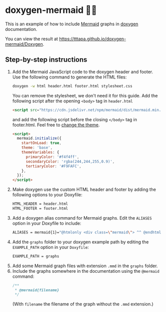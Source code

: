 # doxygen-mermaid 🧜‍♀️

This is an example of how to include [Mermaid](https://mermaid-js.github.io/mermaid) graphs in [doxygen](https://www.doxygen.nl/index.html) documentation.

You can view the result at https://tttapa.github.io/doxygen-mermaid/Doxygen.

## Step-by-step instructions

1. Add the Mermaid JavaScript code to the doxygen header and footer.
   Use the following command to generate the HTML files:
    ```sh
    doxygen -w html header.html footer.html stylesheet.css
    ```
    You can remove the stylesheet, we don't need it for this guide.
    Add the following script after the opening `<body>` tag in `header.html`
    ```html
    <script src="https://cdn.jsdelivr.net/npm/mermaid/dist/mermaid.min.js"></script>
    ```
    and add the following script before the closing `</body>` tag in footer.html. Feel free to [change the theme](https://mermaid-js.github.io/mermaid/#/theming).
    ```html
    <script>
      mermaid.initialize({
        startOnLoad: true,
        theme: 'base', 
        themeVariables: {
          primaryColor: '#f4f4ff',
          secondaryColor: 'rgba(244,244,255,0.9)',
          tertiaryColor: '#F9FAFC',
        },
      });
    </script>
    ```
2. Make doxygen use the custom HTML header and footer by adding the following options to your Doxyfile:
    ```sh
    HTML_HEADER = header.html
    HTML_FOOTER = footer.html
    ```
3. Add a doxygen alias command for Mermaid graphs. Edit the `ALIASES` option in your Doxyfile to include:
    ```sh
    ALIASES = mermaid{1}="@htmlonly <div class=\"mermaid\"> ^^ @endhtmlonly @htmlinclude \"\1.mmd\" @htmlonly ^^ </div> @endhtmlonly"
    ```
4. Add the `graphs` folder to your doxygen example path by editing the `EXAMPLE_PATH` option in your `Doxyfile`:
    ```sh
    EXAMPLE_PATH = graphs
    ```
5. Add some Mermaid graph files with extension `.mmd` in the `graphs` folder.
6. Include the graphs somewhere in the documentation using the `@mermaid` command:
    ```cpp
    /**
     * @mermaid{filename}
     */
    ```
    (With `filename` the filename of the graph without the `.mmd` extension.)